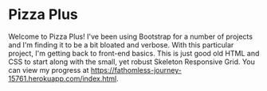 # Pizza Plus

Welcome to Pizza Plus! I've been using Bootstrap for a number of projects and I'm finding it to be a bit bloated and verbose. With this particular project, I'm getting back to front-end basics. This is just good old HTML and CSS to start along with the small, yet robust Skeleton Responsive Grid. You can view my progress at https://fathomless-journey-15761.herokuapp.com/index.html.
